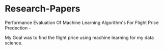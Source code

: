 # Research-Papers

Performance Evaluation Of Machine Learning Algorithm's For Flight Price Predection - 

My Goal was to find the flight price using machine learning for my data science.
